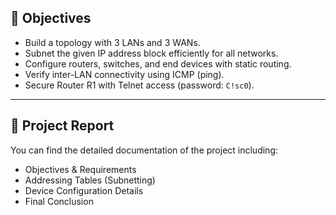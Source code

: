 ## 📌 Objectives

- Build a topology with 3 LANs and 3 WANs.
- Subnet the given IP address block efficiently for all networks.
- Configure routers, switches, and end devices with static routing.
- Verify inter-LAN connectivity using ICMP (ping).
- Secure Router R1 with Telnet access (password: `C!sc0`).

---

## 📄 Project Report

You can find the detailed documentation of the project including:
- Objectives & Requirements  
- Addressing Tables (Subnetting)  
- Device Configuration Details  
- Final Conclusion  
